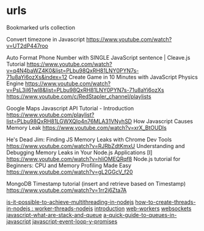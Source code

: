 # urls
Bookmarked urls collection

Convert timezone in Javascript
https://www.youtube.com/watch?v=UT2dP447roo

Auto Format Phone Number with SINGLE JavaScript sentence | Cleave.js Tutorial
https://www.youtube.com/watch?v=q4N4baWZ4K0&list=PLbu98QxRH81LNY0PYN7s-71u8aYi6ozXs&index=12
Create Game in 10 Minutes with JavaScript Physics Engine
https://www.youtube.com/watch?v=PsL3iI61wl8&list=PLbu98QxRH81LNY0PYN7s-71u8aYi6ozXs
https://www.youtube.com/c/RedStapler_channel/playlists

Google Maps Javascript API Tutorial - Introduction
https://www.youtube.com/playlist?list=PLbu98QxRH81LGWXQIo4n76MLA31VNyhSD
How Javascript Causes Memory Leak
https://www.youtube.com/watch?v=xrX_BtOUDls

He's Dead Jim: Finding JS Memory Leaks with Chrome Dev Tools
https://www.youtube.com/watch?v=RJRbZdtKmxU
Understanding and Debugging Memory Leaks in Your Node.js Applications [I]
https://www.youtube.com/watch?v=hliOMEQRqf8
Node.js tutorial for Beginners: CPU and Memory Profiling Made Easy
https://www.youtube.com/watch?v=gL2GGcV_f20

MongoDB Timestamp tutorial (insert and retrieve based on Timestamp)
https://www.youtube.com/watch?v=1rr2j6Zta7A

<a href="https://stackoverflow.com/questions/40028377/is-it-possible-to-achieve-multithreading-in-nodejs" rel="noopener" target="_blank">is-it-possible-to-achieve-multithreading-in-nodejs</a>
<a href="https://stackoverflow.com/questions/18613023/how-to-create-threads-in-nodejs" rel="noopener" target="_blank">how-to-create-threads-in-nodejs : </a>
<a href="https://nodesource.com/blog/worker-threads-nodejs" rel="noopener" target="_blank">worker-threads-nodejs</a>
<a href="https://flaviocopes.com/node-event-loop/#introduction" rel="noopener" target="_blank">introduction</a>
<a href="https://flaviocopes.com/web-workers/" rel="noopener" target="_blank">web-workers</a>
<a href="https://flaviocopes.com/websockets/" rel="noopener" target="_blank">websockets</a>
<a href="https://medium.com/javascript-in-plain-english/javascript-what-are-stack-and-queue-79df7af5a566" rel="noopener" target="_blank">javascript-what-are-stack-and-queue</a>
<a href="https://medium.com/javascript-in-plain-english/a-quick-guide-to-queues-in-javascript-4367354ca005" rel="noopener" target="_blank">a-quick-guide-to-queues-in-javascript</a>
<a href="https://medium.com/javascript-in-plain-english/javascript-event-loop-y-promises-951ba6845899" rel="noopener" target="_blank">javascript-event-loop-y-promises</a>
